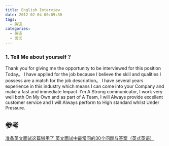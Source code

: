 ```yaml
---
title: English Interview
date: 2012-02-04 00:09:30
tags:
  - 英语
categories: 
  - 英语
  - 面试
---
```


<p></p>
<!-- more -->

### 1. Tell Me about yourself？
Thank you for giving me the opportunity to be interviewed for this position Today。
I have applied for the job because I believe the skill and qualities I possess are a match for the job description。
I have several years experience in this industry which means I can come into your Company and make a fast and immediate Impact.  I'm A Strong communicator, I work very well both On My Own and as part of A Team,  I will Always  provide excellent customer service and I will Always perform to High standard whilst Under Pressure.  

## 参考
[准备英文面试这篇够用了 英文面试中最常问的30个问题与答案（英式英语）](https://www.bilibili.com/video/BV1ta411v79M)
